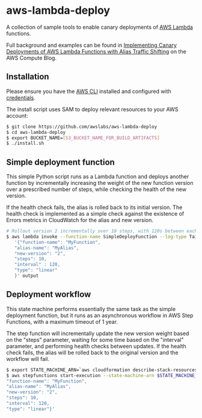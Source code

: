 # aws-lambda-deploy
A collection of sample tools to enable canary deployments of [AWS Lambda](https://aws.amazon.com/lambda) functions.

Full background and examples can be found in [Implementing Canary Deployments of AWS Lambda Functions with Alias Traffic Shifting](https://aws.amazon.com/blogs/compute/implementing-canary-deployments-of-aws-lambda-functions-with-alias-traffic-shifting/) on the AWS Compute Blog.

## Installation
Please ensure you have the [AWS CLI](https://aws.amazon.com/cli) installed and configured with [credentials](http://docs.aws.amazon.com/cli/latest/userguide/cli-chap-getting-started.html).

The install script uses SAM to deploy relevant resources to your AWS account:
```bash
$ git clone https://github.com/awslabs/aws-lambda-deploy
$ cd aws-lambda-deploy
$ export BUCKET_NAME=[S3_BUCKET_NAME_FOR_BUILD_ARTIFACTS]
$ ./install.sh
```

## Simple deployment function
This simple Python script runs as a Lambda function and deploys another function by incrementally increasing the weight of the new function version over a prescribed number of steps, while checking the health of the new version. 

If the health check fails, the alias is rolled back to its initial version. The health check is implemented as a simple check against the existence of Errors metrics in CloudWatch for the alias and new version.

```bash
# Rollout version 2 incrementally over 10 steps, with 120s between each step
$ aws lambda invoke --function-name SimpleDeployFunction --log-type Tail --payload \
   '{"function-name": "MyFunction",
   "alias-name": "MyAlias",
   "new-version": "2",
   "steps": 10,
   "interval" : 120,
   "type": "linear"
   }' output
```

## Deployment workflow
This state machine performs essentially the same task as the simple deployment function, but it runs as an asynchronous workflow in AWS Step Functions, with a maximum timeout of 1 year.

The step function will incrementally update the new version weight based on the "steps" parameter, waiting for some time based on the "interval" parameter, and performing health checks between updates. If the health check fails, the alias will be rolled back to the original version and the workflow will fail.

```bash
$ export STATE_MACHINE_ARN=`aws cloudformation describe-stack-resources --stack-name aws-lambda-deploy-stack --logical-resource-id DeployStateMachine --output text | cut  -d$'\t' -f3`
$ aws stepfunctions start-execution --state-machine-arn $STATE_MACHINE_ARN --input '{
"function-name": "MyFunction",
"alias-name": "MyAlias",
"new-version": "2",
"steps": 10,
"interval": 120,
"type": "linear"}'

```

